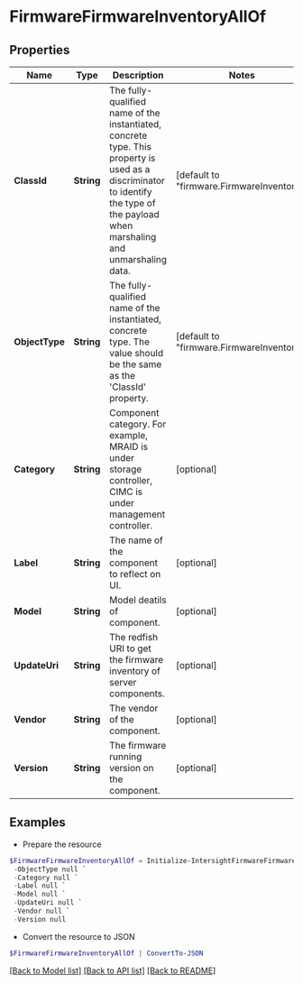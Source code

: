 # FirmwareFirmwareInventoryAllOf
## Properties

Name | Type | Description | Notes
------------ | ------------- | ------------- | -------------
**ClassId** | **String** | The fully-qualified name of the instantiated, concrete type. This property is used as a discriminator to identify the type of the payload when marshaling and unmarshaling data. | [default to "firmware.FirmwareInventory"]
**ObjectType** | **String** | The fully-qualified name of the instantiated, concrete type. The value should be the same as the &#39;ClassId&#39; property. | [default to "firmware.FirmwareInventory"]
**Category** | **String** | Component category. For example, MRAID is under storage controller, CIMC is under management controller. | [optional] 
**Label** | **String** | The name of the component to reflect on UI. | [optional] 
**Model** | **String** | Model deatils of component. | [optional] 
**UpdateUri** | **String** | The redfish URI to get the firmware inventory of server components. | [optional] 
**Vendor** | **String** | The vendor of the component. | [optional] 
**Version** | **String** | The firmware running version on the component. | [optional] 

## Examples

- Prepare the resource
```powershell
$FirmwareFirmwareInventoryAllOf = Initialize-IntersightFirmwareFirmwareInventoryAllOf  -ClassId null `
 -ObjectType null `
 -Category null `
 -Label null `
 -Model null `
 -UpdateUri null `
 -Vendor null `
 -Version null
```

- Convert the resource to JSON
```powershell
$FirmwareFirmwareInventoryAllOf | ConvertTo-JSON
```

[[Back to Model list]](../README.md#documentation-for-models) [[Back to API list]](../README.md#documentation-for-api-endpoints) [[Back to README]](../README.md)

